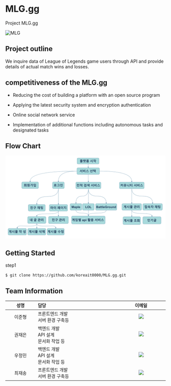 # MLG.gg
Project MLG.gg

![MLG](https://user-images.githubusercontent.com/81272766/124679847-2e04e980-df00-11eb-9d8a-b62803655eeb.png)

## Project outline


We inquire data of League of Legends game users through API and provide details of actual match wins and losses.

## competitiveness of the MLG.gg
- Reducing the cost of building a platform with an open source program
 <!--오픈소스로 이루어진 프로그램으로 플랫폼 구축 비용 절감-->
- Applying the latest security system and encryption authentication
 <!-- 최신 보안 시스템 및 암호화 인증 적용-->
- Online social network service 
 <!--온라인 소셜 네트워크 서비스-->
- Implementation of additional functions including autonomous tasks and designated tasks 
 <!--자율과제 및 지정과제를 포함한 추가 기능 구현-->


## Flow Chart

<img src="/documents/storyboard.png"></img>

## Getting Started

<p>step1</p>

```bash
$ git clone https://github.com/koreait0000/MLG.gg.git
```

## Team Information
<table width="788">
<thead>
<tr>
<th width="100" align="center">성명</th>
<th width="150" align="left">담당</th>
<th width="175" align="center">이메일</th>
</tr> 
</thead>
<tbody>
<tr>
<td width="100" align="center">이준형</td>
<td width="150">프론트엔드 개발<br>서버 환경 구축등</td>
<td width="175" align="center">
	<a href="mailto:dksms78@gmail.com"><img src="https://img.shields.io/static/v1?label=&message=dksms78@gmail.com&color=orange&style=flat-square&logo=gmail"></a>
	</td>
</tr>
<tr>
<td width="100" align="center">권재은</td>
<td width="300">백엔드 개발<br>API 설계<br>문서화 작업 등</td>
<td width="175" align="center">
	<a href="mailto:kjeonghoon065@gmail.com"><img src="https://img.shields.io/static/v1?label=&message=kjeonghoon065@gmail.com&color=green&style=flat-square&logo=gmail"></a>
	</td>
</tr>
<tr>  
  <td width="100" align="center">우정민</td>
<td width="300">백엔드 개발<br>API 설계<br>문서화 작업 등</td>
<td width="175" align="center">
	<a href="mailto:kjeonghoon065@gmail.com"><img src="https://img.shields.io/static/v1?label=&message=kjeonghoon065@gmail.com&color=green&style=flat-square&logo=gmail"></a>
	</td>
  </tr>
<tr>  
  <td width="100" align="center">최재송</td>
<td width="300">프론트엔드 개발<br>서버 환경 구축등</td>
<td width="175" align="center">
	<a href="mailto:orgsorry98@gmail.com"><img src="https://img.shields.io/static/v1?label=&message=kjeonghoon065@gmail.com&color=green&style=flat-square&logo=gmail"></a>
	</td>

</tr>
</tbody>
</table>
<br>
